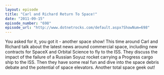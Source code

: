 ```yaml
---
layout: episode
title: "Carl and Richard Return To Space!"
date: "2011-09-15"
episode_number: "698"
episode_url: "http://www.dotnetrocks.com/default.aspx?ShowNum=698"
---
```


You asked for it, you got it - another space show! This time around Carl and Richard talk about the latest news around commercial space, including new contracts for SpaceX and Orbital Science to fly to the ISS. They discuss the impact of the failure of a Russian Soyuz rocket carrying a Progress cargo ship to the ISS. Then they have some real fun and dive into the space debris debate and the potential of space elevators. Another total space geek out!
